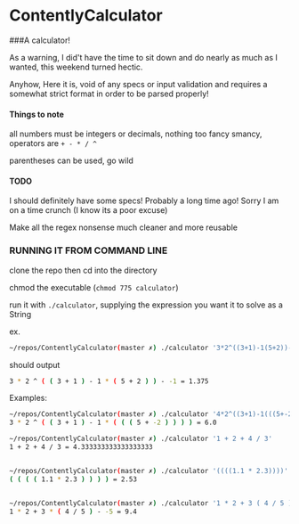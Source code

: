 # ContentlyCalculator
###A calculator!

As a warning, I did't have the time to sit down and do nearly as much as I wanted, this weekend turned hectic.

Anyhow, Here it is, void of any specs or input validation and requires a somewhat strict format in order to be parsed properly!

#### Things to note

all numbers must be integers or decimals, nothing too fancy smancy, operators are `+ - * / ^`

parentheses can be used, go wild

#### TODO
I should definitely have some specs! Probably a long time ago! Sorry I am on a
time crunch (I know its a poor excuse)

Make all the regex nonsense much cleaner and more reusable


### RUNNING IT FROM COMMAND LINE

clone the repo then cd into the directory

chmod the executable (`chmod 775 calculator`)

run it with `./calculator`, supplying the expression you want it to solve as a String

ex.
```bash
~/repos/ContentlyCalculator(master ✗) ./calculator '3*2^((3+1)-1(5+2))--1'
```
should output
```bash
3 * 2 ^ ( ( 3 + 1 ) - 1 * ( 5 + 2 ) ) - -1 = 1.375
```



Examples:
```bash
~/repos/ContentlyCalculator(master ✗) ./calculator '4*2^((3+1)-1(((5+-2))))'
3 * 2 ^ ( ( 3 + 1 ) - 1 * ( ( ( 5 + -2 ) ) ) ) = 6.0

~/repos/ContentlyCalculator(master ✗) ./calculator '1 + 2 + 4 / 3'
1 + 2 + 4 / 3 = 4.333333333333333333


~/repos/ContentlyCalculator(master ✗) ./calculator '((((1.1 * 2.3))))'
( ( ( ( 1.1 * 2.3 ) ) ) ) = 2.53


~/repos/ContentlyCalculator(master ✗) ./calculator '1 * 2 + 3 ( 4 / 5 ) --5'
1 * 2 + 3 * ( 4 / 5 ) - -5 = 9.4
```
